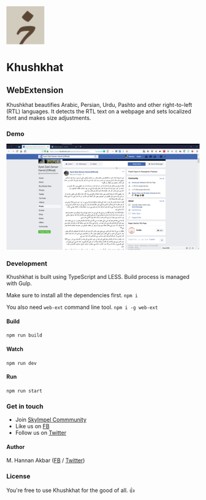 <img src="src/icons/logo.svg" alt="Khushkhat" width="100">

# Khushkhat
## WebExtension

Khushkhat beautifies Arabic, Persian, Urdu, Pashto and other right-to-left (RTL) languages. It detects the RTL text on a webpage and sets localized font and makes size adjustments.

### Demo
<img src="demo.gif" alt="Khushkhat Demo">

### Development
Khushkhat is built using TypeScript and LESS. Build process is managed with Gulp.

Make sure to install all the dependencies first.
`npm i`

You also need `web-ext` command line tool.
`npm i -g web-ext`

#### Build
`npm run build`

#### Watch
`npm run dev`

#### Run
`npm run start`

### Get in touch

- Join [SkyImpel Commmunity](https://www.facebook.com/groups/322369578102362)
- Like us on [FB](https://www.facebook.com/SkyImpel)
- Follow us on [Twitter](https://twitter.com/SkyImpel)

#### Author
M. Hannan Akbar ([FB](https://www.facebook.com/HannanAkbar) / [Twitter](https://twitter.com/HannanAkbar))

### License

You're free to use Khushkhat for the good of all. 👍
